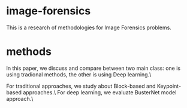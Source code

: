 # image-forensics
This is a research of methodologies for Image Forensics problems.

# methods
In this paper, we discuss and compare between two main class: one is using tradional methods, the other is using Deep learning.\\

For traditional approaches, we study about Block-based and Keypoint-based approaches.\\
For deep learning, we evaluate BusterNet model approach.\\




